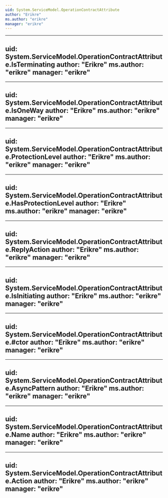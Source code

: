 ```yaml
---
uid: System.ServiceModel.OperationContractAttribute
author: "Erikre"
ms.author: "erikre"
manager: "erikre"
---
```


---
uid: System.ServiceModel.OperationContractAttribute.IsTerminating
author: "Erikre"
ms.author: "erikre"
manager: "erikre"
---

---
uid: System.ServiceModel.OperationContractAttribute.IsOneWay
author: "Erikre"
ms.author: "erikre"
manager: "erikre"
---

---
uid: System.ServiceModel.OperationContractAttribute.ProtectionLevel
author: "Erikre"
ms.author: "erikre"
manager: "erikre"
---

---
uid: System.ServiceModel.OperationContractAttribute.HasProtectionLevel
author: "Erikre"
ms.author: "erikre"
manager: "erikre"
---

---
uid: System.ServiceModel.OperationContractAttribute.ReplyAction
author: "Erikre"
ms.author: "erikre"
manager: "erikre"
---

---
uid: System.ServiceModel.OperationContractAttribute.IsInitiating
author: "Erikre"
ms.author: "erikre"
manager: "erikre"
---

---
uid: System.ServiceModel.OperationContractAttribute.#ctor
author: "Erikre"
ms.author: "erikre"
manager: "erikre"
---

---
uid: System.ServiceModel.OperationContractAttribute.AsyncPattern
author: "Erikre"
ms.author: "erikre"
manager: "erikre"
---

---
uid: System.ServiceModel.OperationContractAttribute.Name
author: "Erikre"
ms.author: "erikre"
manager: "erikre"
---

---
uid: System.ServiceModel.OperationContractAttribute.Action
author: "Erikre"
ms.author: "erikre"
manager: "erikre"
---
